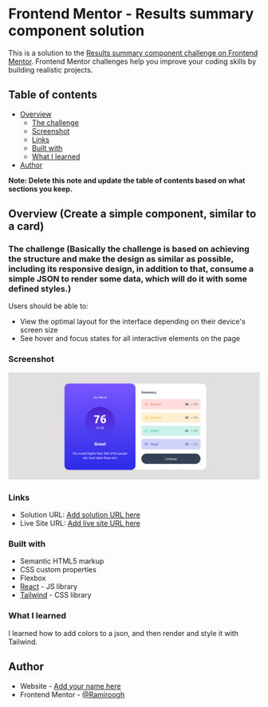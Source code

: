 # Frontend Mentor - Results summary component solution

This is a solution to the [Results summary component challenge on Frontend Mentor](https://www.frontendmentor.io/challenges/results-summary-component-CE_K6s0maV). Frontend Mentor challenges help you improve your coding skills by building realistic projects. 

## Table of contents

- [Overview](#overview)
  - [The challenge](#the-challenge)
  - [Screenshot](#screenshot)
  - [Links](#links)
  - [Built with](#built-with)
  - [What I learned](#what-i-learned)
- [Author](#author)


**Note: Delete this note and update the table of contents based on what sections you keep.**

## Overview (Create a simple component, similar to a card)

### The challenge (Basically the challenge is based on achieving the structure and make the design as similar as possible, including its responsive design, in addition to that, consume a simple JSON to render some data, which will do it with some defined styles.)

Users should be able to:

- View the optimal layout for the interface depending on their device's screen size
- See hover and focus states for all interactive elements on the page

### Screenshot

![](./public/Screenshot%202023-03-15%20FrontendMentor%20Results%20Summary%20Component.png)

### Links

- Solution URL: [Add solution URL here](https://your-solution-url.com)
- Live Site URL: [Add live site URL here](https://your-live-site-url.com)

### Built with

- Semantic HTML5 markup
- CSS custom properties
- Flexbox
- [React](https://reactjs.org/) - JS library
- [Tailwind](https://tailwindcss.com/) - CSS library

### What I learned

I learned how to add colors to a json, and then render and style it with Tailwind.

## Author

- Website - [Add your name here](https://www.your-site.com)
- Frontend Mentor - [@Ramiroogh](https://www.frontendmentor.io/profile/Ramiroogh)